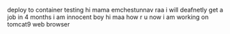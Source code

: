 deploy to container testing
hi mama emchestunnav raa
i will deafnetly get a job in 4 months
i am innocent boy
hi maa how r u
now i am working on tomcat9 web browser
